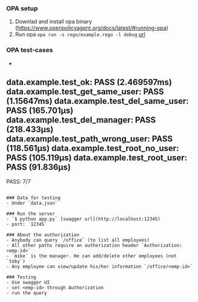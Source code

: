 ### OPA setup
1. Downlad and install opa binary (https://www.openpolicyagent.org/docs/latest/#running-opa)
2. Run opa `opa run -s rego/example.rego -l debug` [url](http://localhost:8181)

### OPA test-cases
- ```$ opa test -v rego/
data.example.test_ok: PASS (2.469597ms)
data.example.test_get_same_user: PASS (1.15647ms)
data.example.test_del_same_user: PASS (165.701µs)
data.example.test_del_manager: PASS (218.433µs)
data.example.test_path_wrong_user: PASS (118.561µs)
data.example.test_root_no_user: PASS (105.119µs)
data.example.test_root_user: PASS (91.836µs)
--------------------------------------------------------------------------------
PASS: 7/7
```

### Data for testing
- Under `data.json`

### Run the server
- `$ python app.py` [swagger url](http://localhost:12345)
- port: `12345`

### About the authorization
- Anybody can query `/office` (to list all employees)
- All other paths require an authorization header `Authorization: <emp-id>`
- `mike` is the manager. He can add/delete other employees (not `toby`)
- Any employee can view/update his/her information `/office/<emp-id>`

### Testing
- Use swagger UI
- set <emp-id> through Authorization
- run the query
